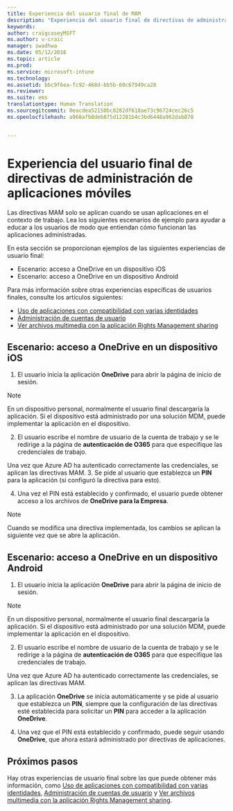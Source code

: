 ```yaml
---
title: Experiencia del usuario final de MAM
description: "Experiencia del usuario final de directivas de administración de aplicaciones móviles."
keywords: 
author: craigcaseyMSFT
ms.author: v-craic
manager: swadhwa
ms.date: 05/12/2016
ms.topic: article
ms.prod: 
ms.service: microsoft-intune
ms.technology: 
ms.assetid: bbc9f6ea-fc92-468d-bb5b-60c67949ca28
ms.reviewer: 
ms.suite: ems
translationtype: Human Translation
ms.sourcegitcommit: 0eacdea52150bc8282df618ae73c96724cec26c5
ms.openlocfilehash: a968afb8deb875d12281b4c3bd6448a962dab870


---
```


# Experiencia del usuario final de directivas de administración de aplicaciones móviles
Las directivas MAM solo se aplican cuando se usan aplicaciones en el contexto de trabajo. Lea los siguientes escenarios de ejemplo para ayudar a educar a los usuarios de modo que entiendan cómo funcionan las aplicaciones administradas.

En esta sección se proporcionan ejemplos de las siguientes experiencias de usuario final:

- Escenario: acceso a OneDrive en un dispositivo iOS
- Escenario: acceso a OneDrive en un dispositivo Android

Para más información sobre otras experiencias específicas de usuarios finales, consulte los artículos siguientes:

- [Uso de aplicaciones con compatibilidad con varias identidades](https://docs.microsoft.com/intune/deploy-use/end-user-experience-for-mam-enabled-apps-with-microsoft-intune#using-apps-with-multi-identity-support)
- [Administración de cuentas de usuario](https://docs.microsoft.com/intune/deploy-use/end-user-experience-for-mam-enabled-apps-with-microsoft-intune#managing-user-accounts)
- [Ver archivos multimedia con la aplicación Rights Management sharing](https://docs.microsoft.com/intune/deploy-use/end-user-experience-for-mam-enabled-apps-with-microsoft-intune#viewing-media-files-with-the-rights-management-sharing-app)

## Escenario: acceso a OneDrive en un dispositivo iOS

1. El usuario inicia la aplicación **OneDrive** para abrir la página de inicio de sesión.
> [!NOTE]
> En un dispositivo personal, normalmente el usuario final descargaría la aplicación. Si el dispositivo está administrado por una solución MDM, puede implementar la aplicación en el dispositivo.

2. El usuario escribe el nombre de usuario de la cuenta de trabajo y se le redirige a la página de **autenticación de O365** para que especifique las credenciales de trabajo.

  Una vez que Azure AD ha autenticado correctamente las credenciales, se aplican las directivas MAM.
3. Se pide al usuario que establezca un **PIN** para la aplicación (si configuró la directiva para esto).

4.  Una vez el PIN está establecido y confirmado, el usuario puede obtener acceso a los archivos de **OneDrive para la Empresa**.
> [!NOTE]
> Cuando se modifica una directiva implementada, los cambios se aplican la siguiente vez que se abre la aplicación.

## Escenario: acceso a OneDrive en un dispositivo Android
1. El usuario inicia la aplicación **OneDrive** para abrir la página de inicio de sesión.
> [!NOTE]
> En un dispositivo personal, normalmente el usuario final descargaría la aplicación. Si el dispositivo está administrado por una solución MDM, puede implementar la aplicación en el dispositivo.

2.  El usuario escribe el nombre de usuario de la cuenta de trabajo y se le redirige a la página de **autenticación de O365** para que especifique las credenciales de trabajo.

  Una vez que Azure AD ha autenticado correctamente las credenciales, se aplican las directivas MAM.

3.  La aplicación **OneDrive** se inicia automáticamente y se pide al usuario que establezca un **PIN**, siempre que la configuración de las directivas esté establecida para solicitar un **PIN** para acceder a la aplicación **OneDrive**.

4.  Una vez que el PIN está establecido y confirmado, puede seguir usando **OneDrive**, que ahora estará administrado por directivas de aplicaciones.

## Próximos pasos
Hay otras experiencias de usuario final sobre las que puede obtener más información, como [Uso de aplicaciones con compatibilidad con varias identidades](https://docs.microsoft.com/intune/deploy-use/end-user-experience-for-mam-enabled-apps-with-microsoft-intune#using-apps-with-multi-identity-support), [Administración de cuentas de usuario](https://docs.microsoft.com/intune/deploy-use/end-user-experience-for-mam-enabled-apps-with-microsoft-intune#managing-user-accounts) y [Ver archivos multimedia con la aplicación Rights Management sharing](https://docs.microsoft.com/intune/deploy-use/end-user-experience-for-mam-enabled-apps-with-microsoft-intune#viewing-media-files-with-the-rights-management-sharing-app).



<!--HONumber=Nov16_HO2-->


